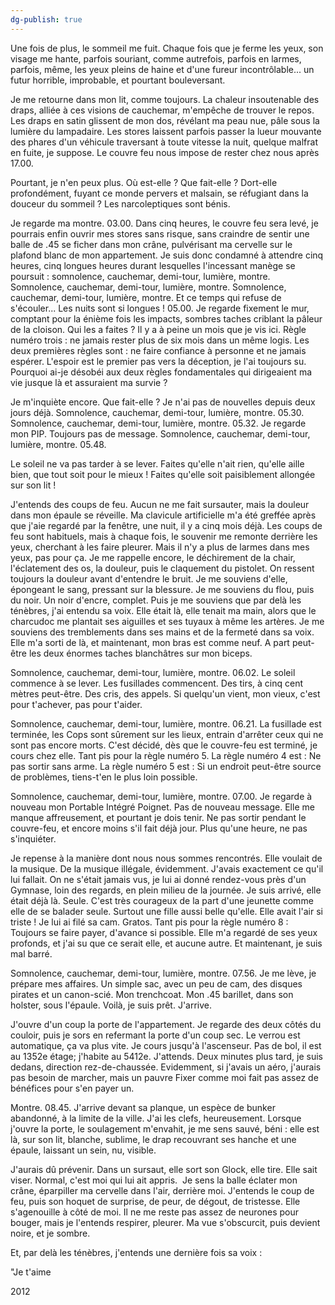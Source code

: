 ```yaml
---
dg-publish: true
---
```

Une fois de plus, le sommeil me fuit. Chaque fois que je ferme les yeux, son visage me hante, parfois souriant, comme autrefois, parfois en larmes, parfois, même, les yeux pleins de haine et d'une fureur incontrôlable... un futur horrible, improbable, et pourtant bouleversant.

Je me retourne dans mon lit, comme toujours. La chaleur insoutenable des draps, alliée à ces visions de cauchemar, m'empêche de trouver le repos. Les draps en satin glissent de mon dos, révélant ma peau nue, pâle sous la lumière du lampadaire. Les stores laissent parfois passer la lueur mouvante des phares d'un véhicule traversant à toute vitesse la nuit, quelque malfrat en fuite, je suppose. Le couvre feu nous impose de rester chez nous après 17.00.

Pourtant, je n'en peux plus. Où est-elle ? Que fait-elle ? Dort-elle profondément, fuyant ce monde pervers et malsain, se réfugiant dans la douceur du sommeil ? Les narcoleptiques sont bénis.

Je regarde ma montre. 03.00. Dans cinq heures, le couvre feu sera levé, je pourrais enfin ouvrir mes stores sans risque, sans craindre de sentir une balle de .45 se ficher dans mon crâne, pulvérisant ma cervelle sur le plafond blanc de mon appartement. Je suis donc condamné à attendre cinq heures, cinq longues heures durant lesquelles l'incessant manège se poursuit : somnolence, cauchemar, demi-tour, lumière, montre. Somnolence, cauchemar, demi-tour, lumière, montre. Somnolence, cauchemar, demi-tour, lumière, montre. Et ce temps qui refuse de s'écouler... Les nuits sont si longues ! 05.00. Je regarde fixement le mur, comptant pour la énième fois les impacts, sombres taches criblant la pâleur de la cloison. Qui les a faites ? Il y a à peine un mois que je vis ici. Règle numéro trois : ne jamais rester plus de six mois dans un même logis. Les deux premières règles sont : ne faire confiance à personne et ne jamais espérer. L'espoir est le premier pas vers la déception, je l'ai toujours su. Pourquoi ai-je désobéi aux deux règles fondamentales qui dirigeaient ma vie jusque là et assuraient ma survie ?

Je m'inquiète encore. Que fait-elle ? Je n'ai pas de nouvelles depuis deux jours déjà. Somnolence, cauchemar, demi-tour, lumière, montre. 05.30. Somnolence, cauchemar, demi-tour, lumière, montre. 05.32. Je regarde mon PIP. Toujours pas de message. Somnolence, cauchemar, demi-tour, lumière, montre. 05.48.

Le soleil ne va pas tarder à se lever. Faites qu'elle n'ait rien, qu'elle aille bien, que tout soit pour le mieux ! Faites qu'elle soit paisiblement allongée sur son lit !

J'entends des coups de feu. Aucun ne me fait sursauter, mais la douleur dans mon épaule se réveille. Ma clavicule artificielle m'a été greffée après que j'aie regardé par la fenêtre, une nuit, il y a cinq mois déjà. Les coups de feu sont habituels, mais à chaque fois, le souvenir me remonte derrière les yeux, cherchant à les faire pleurer. Mais il n'y a plus de larmes dans mes yeux, pas pour ça. Je me rappelle encore, le déchirement de la chair, l'éclatement des os, la douleur, puis le claquement du pistolet. On ressent toujours la douleur avant d'entendre le bruit. Je me souviens d'elle, épongeant le sang, pressant sur la blessure. Je me souviens du flou, puis du noir. Un noir d'encre, complet. Puis je me souviens que par delà les ténèbres, j'ai entendu sa voix. Elle était là, elle tenait ma main, alors que le charcudoc me plantait ses aiguilles et ses tuyaux à même les artères. Je me souviens des tremblements dans ses mains et de la fermeté dans sa voix. Elle m'a sorti de là, et maintenant, mon bras est comme neuf. A part peut-être les deux énormes taches blanchâtres sur mon biceps.

Somnolence, cauchemar, demi-tour, lumière, montre. 06.02. Le soleil commence à se lever. Les fusillades commencent. Des tirs, à cinq cent mètres peut-être. Des cris, des appels. Si quelqu'un vient, mon vieux, c'est pour t'achever, pas pour t'aider.

Somnolence, cauchemar, demi-tour, lumière, montre. 06.21. La fusillade est terminée, les Cops sont sûrement sur les lieux, entrain d'arrêter ceux qui ne sont pas encore morts. C'est décidé, dès que le couvre-feu est terminé, je cours chez elle. Tant pis pour la règle numéro 5. La règle numéro 4 est : Ne pas sortir sans arme. La règle numéro 5 est : Si un endroit peut-être source de problèmes, tiens-t'en le plus loin possible.

Somnolence, cauchemar, demi-tour, lumière, montre. 07.00. Je regarde à nouveau mon Portable Intégré Poignet. Pas de nouveau message. Elle me manque affreusement, et pourtant je dois tenir. Ne pas sortir pendant le couvre-feu, et encore moins s'il fait déjà jour. Plus qu'une heure, ne pas s'inquiéter.

Je repense à la manière dont nous nous sommes rencontrés. Elle voulait de la musique. De la musique illégale, évidemment. J'avais exactement ce qu'il lui fallait. On ne s'était jamais vus, je lui ai donné rendez-vous près d'un Gymnase, loin des regards, en plein milieu de la journée. Je suis arrivé, elle était déjà là. Seule. C'est très courageux de la part d'une jeunette comme elle de se balader seule. Surtout une fille aussi belle qu'elle. Elle avait l'air si triste ! Je lui ai filé sa cam. Gratos. Tant pis pour la règle numéro 8 : Toujours se faire payer, d'avance si possible. Elle m'a regardé de ses yeux profonds, et j'ai su que ce serait elle, et aucune autre. Et maintenant, je suis mal barré.

Somnolence, cauchemar, demi-tour, lumière, montre. 07.56. Je me lève, je prépare mes affaires. Un simple sac, avec un peu de cam, des disques pirates et un canon-scié. Mon trenchcoat. Mon .45 barillet, dans son holster, sous l'épaule. Voilà, je suis prêt. J'arrive.

J'ouvre d'un coup la porte de l'appartement. Je regarde des deux côtés du couloir, puis je sors en refermant la porte d'un coup sec. Le verrou est automatique, ça va plus vite. Je cours jusqu'à l'ascenseur. Pas de bol, il est au 1352e étage; j'habite au 5412e. J'attends. Deux minutes plus tard, je suis dedans, direction rez-de-chaussée. Evidemment, si j'avais un aéro, j'aurais pas besoin de marcher, mais un pauvre Fixer comme moi fait pas assez de bénéfices pour s'en payer un.

Montre. 08.45. J'arrive devant sa planque, un espèce de bunker abandonné, à la limite de la ville. J'ai les clefs, heureusement. Lorsque j'ouvre la porte, le soulagement m'envahit, je me sens sauvé, béni : elle est là, sur son lit, blanche, sublime, le drap recouvrant ses hanche et une épaule, laissant un sein, nu, visible.

J'aurais dû prévenir. Dans un sursaut, elle sort son Glock, elle tire. Elle sait viser. Normal, c'est moi qui lui ait appris.  Je sens la balle éclater mon crâne, éparpiller ma cervelle dans l'air, derrière moi. J'entends le coup de feu, puis son hoquet de surprise, de peur, de dégout, de tristesse. Elle s'agenouille à côté de moi. Il ne me reste pas assez de neurones pour bouger, mais je l'entends respirer, pleurer. Ma vue s'obscurcit, puis devient noire, et je sombre.

Et, par delà les ténèbres, j'entends une dernière fois sa voix :

"Je t'aime

2012